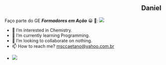 <h2 align = "right">Daniel</h2>

Faço parte do GE _**Formadores em Ação**_
:grinning: 💌:
 ![](https://tenor.com/pt-BR/view/mario-mario-png-dancing-dancing-mario-super-mario-gif-9381643671033824970)

- 👀 I’m interested in Chemistry.
- 🌱 I’m currently learning Programming.
- 💞️ I’m looking to collaborate on nothing.
- 📫 How to reach me? msccaetano@yahoo.com.br
 
<!---
MscCaetano/MscCaetano is a ✨ special ✨ repository because its `README.md` (this file) appears on your GitHub profile.
You can click the Preview link to take a look at your changes.
--->
- ![](https://tenor.com/view/bruce-almighty-jim-carrey-type-typing-fast-gif-4271405)

